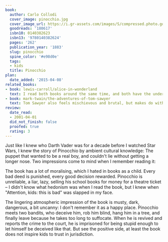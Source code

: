 ```yaml
---
book:
  author: Carlo Collodi
  cover_image: pinocchio.jpg
  cover_image_url: https://i.gr-assets.com/images/S/compressed.photo.goodreads.com/books/1327938097l/180617._SX98_.jpg
  goodreads: '180617'
  isbn10: 0140382623
  isbn13: '9780140382624'
  pages: '262'
  publication_year: '1883'
  slug: pinocchio
  spine_color: '#e98d0e'
  tags:
  - kids
  title: Pinocchio
plan:
  date_added: '2015-04-08'
related_books:
- book: lewis-carroll/alice-in-wonderland
  text: I read both books around the same time, and both have the underlying ambience of darkness and danger – Alice more of the trippy insanity kind, and Pinocchio more of the casually brutal kind.
- book: mark-twain/the-adventures-of-tom-sawyer
  text: Tom Sawyer also feels mischievous and brutal, but makes do with a lot less of moralising, thankfully.
review:
  date_read:
  - 2001-04-01
  did_not_finish: false
  proofed: true
  rating: 3
---
```


Just like I knew who Darth Vader was for a decade before I watched Star Wars, I knew the story of Pinocchio by ambient
cultural knowledge: The puppet that wanted to be a real boy, and couldn't lie without getting a longer nose. Two
impressions come to mind when I remember reading it:

The book has a lot of moralising, which I hated in books as a child. Every bad deed is punished, every good decision
rewarded. Pinocchio is unreliable, a liar, lazy, selling his school books for money for a theatre ticket – I didn't know
what hedonism was when I read the book, but I knew when "Attention, kids: this is bad" was slapped in my face.

The lingering atmospheric impression of the book is musty, dark, dangerous, a bit uncanny: I don't remember it as a
happy place. Pinocchio meets two bandits, who deceive him, rob him blind, hang him in a tree, and finally leave because
he takes too long to suffocate. When he is revived and reports the crime to the court, he is imprisoned for being stupid
enough to let himself be deceived like that. But see the positive side, at least the book does not inspire kids to
trust in jurisdiction.
